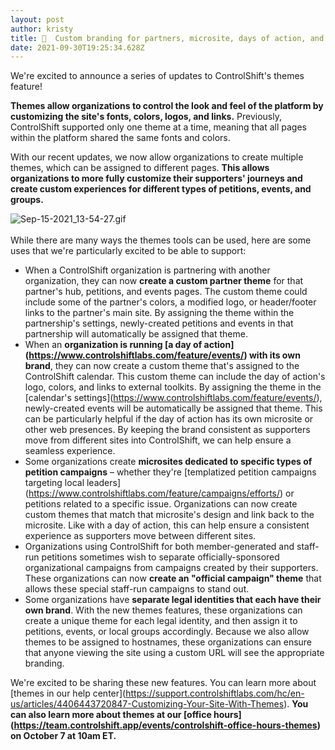 ```yaml
---
layout: post
author: kristy
title: 🎨  Custom branding for partners, microsite, days of action, and more!
date: 2021-09-30T19:25:34.628Z
---
```

We're excited to announce a series of updates to ControlShift's themes feature!

**Themes allow organizations to control the look and feel of the platform by customizing the site's fonts, colors, logos, and links.** Previously, ControlShift supported only one theme at a time, meaning that all pages within the platform shared the same fonts and colors.

With our recent updates, we now allow organizations to create multiple themes, which can be assigned to different pages. **This allows organizations to more fully customize their supporters' journeys and create custom experiences for different types of petitions, events, and groups.**

![Sep-15-2021_13-54-27.gif](https://support.controlshiftlabs.com/hc/article_attachments/4406528191631/Sep-15-2021_13-54-27.gif)\
\
While there are many ways the themes tools can be used, here are some uses that we're particularly excited to be able to support: 

* When a ControlShift organization is partnering with another organization, they can now **create a custom partner theme** for that partner's hub, petitions, and events pages. The custom theme could include some of the partner's colors, a modified logo, or header/footer links to the partner's main site. By assigning the theme within the partnership's settings, newly-created petitions and events in that partnership will automatically be assigned that theme.
* When an **organization is running \[a day of action](https://www.controlshiftlabs.com/feature/events/) with its own brand**, they can now create a custom theme that's assigned to the ControlShift calendar. This custom theme can include the day of action's logo, colors, and links to external toolkits. By assigning the theme in the \[calendar's settings](https://www.controlshiftlabs.com/feature/events/), newly-created events will be automatically be assigned that theme. This can be particularly helpful if the day of action has its own microsite or other web presences. By keeping the brand consistent as supporters move from different sites into ControlShift, we can help ensure a seamless experience.
* Some organizations create **microsites dedicated to specific types of petition campaigns** – whether they're \[templatized petition campaigns targeting local leaders](https://www.controlshiftlabs.com/feature/campaigns/efforts/) or petitions related to a specific issue. Organizations can now create custom themes that match that microsite's design and link back to the microsite. Like with a day of action, this can help ensure a consistent experience as supporters move between different sites.
* Organizations using ControlShift for both member-generated and staff-run petitions sometimes wish to separate officially-sponsored organizational campaigns from campaigns created by their supporters. These organizations can now **create an "official campaign" theme** that allows these special staff-run campaigns to stand out. 
* Some organizations have **separate legal identities that each have their own brand**. With the new themes features, these organizations can create a unique theme for each legal identity, and then assign it to petitions, events, or local groups accordingly. Because we also allow themes to be assigned to hostnames, these organizations can ensure that anyone viewing the site using a custom URL will see the appropriate branding.

We're excited to be sharing these new features. You can learn more about \[themes in our help center](https://support.controlshiftlabs.com/hc/en-us/articles/4406443720847-Customizing-Your-Site-With-Themes). **You can also learn more about themes at our \[office hours](https://team.controlshift.app/events/controlshift-office-hours-themes) on October 7 at 10am ET.**